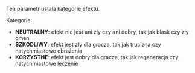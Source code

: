 Ten parametr ustala kategorię efektu.

Kategorie:

- **NEUTRALNY**: efekt nie jest ani zły czy ani dobry, tak jak blask czy zły omen
- **SZKODLIWY**: efekt jest zły dla gracza, tak jak trucizna czy natychmiastowe obrażenia
- **KORZYSTNE**: efekt jest dobry dla gracza, tak jak regeneracja czy natychmiastowe leczenie